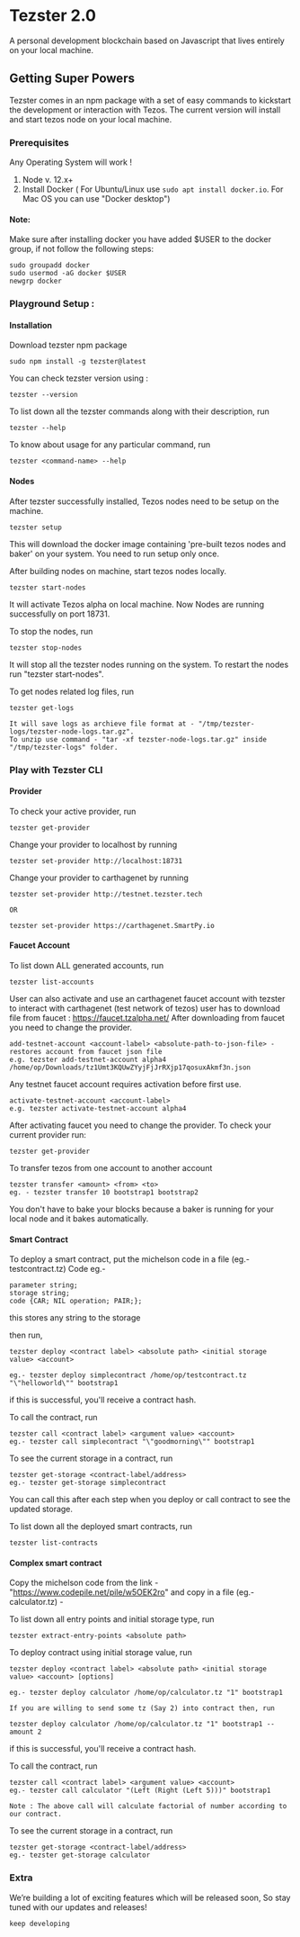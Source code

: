 # Tezster 2.0
A personal development blockchain based on Javascript that lives entirely on your local machine.

## Getting Super Powers

Tezster comes in an npm package with a set of easy commands to kickstart the development or interaction with Tezos. The current version will install and start tezos node on your local machine.

### Prerequisites

Any Operating System will work !

1. Node v. 12.x+
2. Install Docker ( For Ubuntu/Linux use ``` sudo apt install docker.io ```. For Mac OS you can use "Docker desktop")

#### Note:
Make sure after installing docker you have added \$USER to the docker group, if not follow the following steps:

```
sudo groupadd docker
sudo usermod -aG docker $USER
newgrp docker
```

### Playground Setup :

#### Installation

Download tezster npm package

```
sudo npm install -g tezster@latest
```
You can check tezster version using :

```
tezster --version
```

To list down all the tezster commands along with their description, run

```
tezster --help
```

To know about usage for any particular command, run

```
tezster <command-name> --help
```

#### Nodes

After tezster successfully installed, Tezos nodes need to be setup on the machine.

```
tezster setup
```
This will download the docker image containing 'pre-built tezos nodes and baker' on your system. You need to run setup only once.

After building nodes on machine, start tezos nodes locally.

```
tezster start-nodes
```
It will activate Tezos alpha on local machine. Now Nodes are running successfully on port 18731.


To stop the nodes, run

```
tezster stop-nodes
```
It will stop all the tezster nodes running on the system. To restart the nodes run "tezster start-nodes".

To get nodes related log files, run

```
tezster get-logs
```

```
It will save logs as archieve file format at - "/tmp/tezster-logs/tezster-node-logs.tar.gz".
To unzip use command - "tar -xf tezster-node-logs.tar.gz" inside "/tmp/tezster-logs" folder.
```

### Play with Tezster CLI 

#### Provider 

To check your active provider, run

```
tezster get-provider

```
Change your provider to localhost by running

```
tezster set-provider http://localhost:18731 
```

Change your provider to carthagenet by running

```
tezster set-provider http://testnet.tezster.tech

OR

tezster set-provider https://carthagenet.SmartPy.io 

```

#### Faucet Account

To list down ALL generated accounts, run

```
tezster list-accounts
``` 

User can also activate and use an carthagenet faucet account with tezster to interact with carthagenet (test network of tezos) user has to download file from faucet : https://faucet.tzalpha.net/ After downloading from faucet you need to change the provider.


```
add-testnet-account <account-label> <absolute-path-to-json-file> - restores account from faucet json file
e.g. tezster add-testnet-account alpha4 /home/op/Downloads/tz1Umt3KQUwZYyjFjJrRXjp17qosuxAkmf3n.json

```
Any testnet faucet account requires activation before first use.

```
activate-testnet-account <account-label>
e.g. tezster activate-testnet-account alpha4

```

After activating faucet you need to change the provider. To check your current provider run:

```
tezster get-provider

```

To transfer tezos from one account to another account
```
tezster transfer <amount> <from> <to> 
eg. - tezster transfer 10 bootstrap1 bootstrap2

```
You don't have to bake your blocks because a baker is running for your local node and it bakes automatically.

#### Smart Contract

To deploy a smart contract, put the michelson code in  a file (eg.- testcontract.tz) Code eg.-

```
parameter string;
storage string;
code {CAR; NIL operation; PAIR;};

```
this stores any string to the storage

then run,

```
tezster deploy <contract label> <absolute path> <initial storage value> <account>

eg.- tezster deploy simplecontract /home/op/testcontract.tz "\"helloworld\"" bootstrap1

```
if this is successful, you'll receive a contract hash.

To call the contract, run

```
tezster call <contract label> <argument value> <account>
eg.- tezster call simplecontract "\"goodmorning\"" bootstrap1

```

To see the current storage in a contract, run

```
tezster get-storage <contract-label/address>
eg.- tezster get-storage simplecontract

```
You can call this after each step when you deploy or call contract to see the updated storage.

To list down all the deployed smart contracts, run

```
tezster list-contracts

```

#### Complex smart contract

Copy the michelson code from the link - "https://www.codepile.net/pile/w5OEK2ro" and copy in a file (eg.- calculator.tz) - 


To list down all entry points and initial storage type, run

```
tezster extract-entry-points <absolute path>
```

To deploy contract using initial storage value, run

```
tezster deploy <contract label> <absolute path> <initial storage value> <account> [options]

eg.- tezster deploy calculator /home/op/calculator.tz "1" bootstrap1

If you are willing to send some tz (Say 2) into contract then, run

tezster deploy calculator /home/op/calculator.tz "1" bootstrap1 --amount 2

```
if this is successful, you'll receive a contract hash.

To call the contract, run

```
tezster call <contract label> <argument value> <account>
eg.- tezster call calculator "(Left (Right (Left 5)))" bootstrap1

Note : The above call will calculate factorial of number according to our contract.

```

To see the current storage in a contract, run

```
tezster get-storage <contract-label/address>
eg.- tezster get-storage calculator

```


### Extra

We’re building a lot of exciting features which will be released soon, So stay tuned with our updates and releases!

```
keep developing
```
